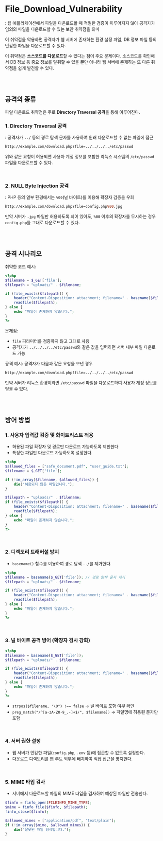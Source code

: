 # **File_Download_Vulnerability**

: 웹 애플리케이션에서 파일을 다운로드할 때 적절한 검증이 이루어지지 않아 공격자가 임의의 파일을 다운로드할 수 있는 보안 취약점을 의미

이 취약점을 악용하면 공격자가 웹 서버에 존재하는 환경 설정 파일, DB 정보 파일 등의 민감한 파일을 다운로드할 수 있다.

이 취약점은 **소스코드를 다운로드**할 수 있다는 점이 주요 문제이다.
소스코드를 확인해서 DB 정보 등 중요 정보를 탈취할 수 있을 뿐만 아니라 웹 서버에 존재하는 또 다른 취약점을 쉽게 발견할 수 있다.

<br>
<br>

## **공격의 종류**

파일 다운로드 취약점은 주로 **Directory Traversal 공격**을 통해 이루어진다.

### 1. Directory Traversal 공격

: 공격자가 `../` 등의 경로 탐색 문자를 사용하여 원래 다운로드할 수 없는 파일에 접근

```bash
http://example.com/download.php?file=../../../../etc/passwd
```

위와 같은 요청이 허용되면 사용자 계정 정보를 포함한 리눅스 시스템의 `/etc/passwd` 파일을 다운로드할 수 있다.

<br>

### 2. NULL Byte Injection 공격

: PHP 등의 일부 환경에서는 `%00`(널 바이트)를 이용해 확장자 검증을 우회

```perl
http://example.com/download.php?file=config.php%00.jpg
```

만약 서버가 `.jpg` 파일만 허용하도록 되어 있어도, `%00` 이후의 확장자를 무시하는 경우 `config.php`를 그대로 다운로드할 수 있다.

<br>
<br>

## **공격 시나리오**

취약한 코드 예시:

```php
<?php
$filename = $_GET['file'];
$filepath = "uploads/" . $filename;

if (file_exists($filepath)) {
    header("Content-Disposition: attachment; filename=" . basename($filepath));
    readfile($filepath);
} else {
    echo "파일이 존재하지 않습니다.";
}
?>
```

문제점:

- `file` 파라미터를 검증하지 않고 그대로 사용
- 공격자가 `../../../../etc/passwd`와 같은 값을 입력하면 서버 내부 파일 다운로드 가능

공격 예시:
공격자가 다음과 같은 요청을 보낸 경우

```bash
http://example.com/download.php?file=../../../../etc/passwd
```

만약 서버가 리눅스 환경이라면 `/etc/passwd` 파일을 다운로드하여 사용자 계정 정보를 얻을 수 있다.

<br>
<br>

## **방어 방법**

### 1. 사용자 입력값 검증 및 화이트리스트 적용

- 허용된 파일 확장자 및 경로만 다운로드 가능하도록 제한한다
- 특정한 파일만 다운로드 가능하도록 설정한다.

```php
<?php
$allowed_files = ["safe_document.pdf", "user_guide.txt"];
$filename = $_GET['file'];

if (!in_array($filename, $allowed_files)) {
    die("허용되지 않은 파일입니다.");
}

$filepath = "uploads/" . $filename;
if (file_exists($filepath)) {
    header("Content-Disposition: attachment; filename=" . basename($filepath));
    readfile($filepath);
} else {
    echo "파일이 존재하지 않습니다.";
}
?>
```

<br>

### 2. 디렉토리 트래버설 방지

- `basename()` 함수를 이용하여 경로 탐색 `../`를 제거한다.

```php
<?php
$filename = basename($_GET['file']); // 경로 탐색 문자 제거
$filepath = "uploads/" . $filename;

if (file_exists($filepath)) {
    header("Content-Disposition: attachment; filename=" . basename($filepath));
    readfile($filepath);
} else {
    echo "파일이 존재하지 않습니다.";
}
?>
```

<br>

### 3. 널 바이트 공격 방어 (확장자 검사 강화)

```php
<?php
$filename = basename($_GET['file']);
$filepath = "uploads/" . $filename;

if (file_exists($filepath)) {
    header("Content-Disposition: attachment; filename=" . basename($filepath));
    readfile($filepath);
} else {
    echo "파일이 존재하지 않습니다.";
}
?>
```

- `strpos($filename, "\0") !== false` → 널 바이트 포함 여부 확인
- `preg_match("/^[a-zA-Z0-9_.-]+$/", $filename])` → 파일명에 허용된 문자만 포함

<br>

### 4. 서버 권한 설정

- 웹 서버가 민감한 파일(`config.php`, `.env` 등)에 접근할 수 없도록 설정한다.
- 다운로드 디렉토리를 웹 루트 외부에 배치하여 직접 접근을 방지한다.

<br>

### 5. MIME 타입 검사

- 서버에서 다운로드할 파일의 MIME 타입을 검사하여 예상된 파일만 전송한다.

```php
$finfo = finfo_open(FILEINFO_MIME_TYPE);
$mime = finfo_file($finfo, $filepath);
finfo_close($finfo);

$allowed_mimes = ["application/pdf", "text/plain"];
if (!in_array($mime, $allowed_mimes)) {
    die("잘못된 파일 형식입니다.");
}
```
